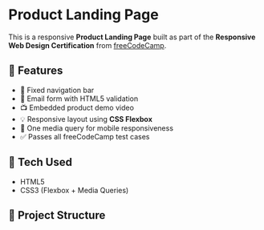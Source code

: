 # Product Landing Page

This is a responsive **Product Landing Page** built as part of the **Responsive Web Design Certification** from [freeCodeCamp](https://www.freecodecamp.org/).

## 🚀 Features

- 🧭 Fixed navigation bar
- 📧 Email form with HTML5 validation
- 📺 Embedded product demo video
- 💡 Responsive layout using **CSS Flexbox**
- 🎯 One media query for mobile responsiveness
- ✅ Passes all freeCodeCamp test cases

## 🧪 Tech Used

- HTML5
- CSS3 (Flexbox + Media Queries)

## 📌 Project Structure
